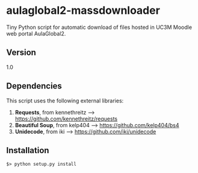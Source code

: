 # aulaglobal2-massdownloader
Tiny Python script for automatic download of files hosted in UC3M Moodle web portal AulaGlobal2.

<h2>Version</h2>
1.0

<h2>Dependencies</h2>

This script uses the following external libraries:

  1. <b>Requests</b>, from kennethreitz --> https://github.com/kennethreitz/requests
  2. <b>Beautiful Soup</b>, from kelp404 --> https://github.com/kelp404/bs4
  3. <b>Unidecode</b>, from iki --> https://github.com/iki/unidecode
  
<h2>Installation</h2>
  <code>$> python setup.py install</code>
